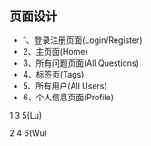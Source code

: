 ## 页面设计

- 1、登录注册页面(Login/Register)
- 2、主页面(Home)
- 3、所有问题页面(All Questions)
- 4、标签页(Tags)
- 5、所有用户(All Users)
- 6、个人信息页面(Profile)

1 3 5(Lu)

2 4 6(Wu)